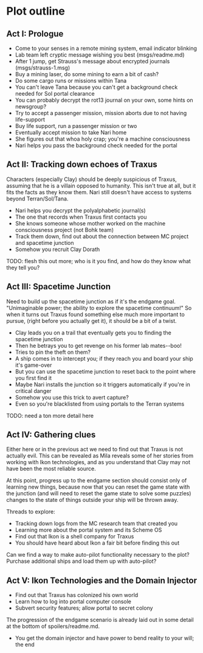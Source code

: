 # Plot outline

## Act I: Prologue

* Come to your senses in a remote mining system, email indicator blinking
* Lab team left cryptic message wishing you best (msgs/readme.md)
* After 1 jump, get Strauss's message about encrypted journals (msgs/strauss-1.msg)
* Buy a mining laser, do some mining to earn a bit of cash?
* Do some cargo runs or missions within Tana
 * You can't leave Tana because you can't get a background check needed for Sol portal clearance
* You can probably decrypt the rot13 journal on your own, some hints on newsgroup?
* Try to accept a passenger mission, mission aborts due to not having life-support
* Buy life support, run a passenger mission or two
* Eventually accept mission to take Nari home
* She figures out that whoa holy crap; you're a machine consciousness
* Nari helps you pass the background check needed for the portal

## Act II: Tracking down echoes of Traxus

Characters (especially Clay) should be deeply suspicious of Traxus,
assuming that he is a villain opposed to humanity. This isn't true at
all, but it fits the facts as they know them. Nari still doesn't have
access to systems beyond Terran/Sol/Tana.

* Nari helps you decrypt the polyalphabetic journal(s)
 * The one that records when Traxus first contacts you
* She knows someone whose mother worked on the machine consciousness project (not Bohk team)
* Track them down, find out about the connection between MC project and spacetime junction
* Somehow you recruit Clay Dorath

TODO: flesh this out more; who is it you find, and how do they know what they tell you?

## Act III: Spacetime Junction

Need to build up the spacetime junction as if it's the endgame
goal. "Unimaginable power; the ability to explore the spacetime
continuum!" So when it turns out Traxus found something else much more
important to pursue, (right before you actually get it), it should be
a bit of a twist.

* Clay leads you on a trail that eventually gets you to finding the spacetime junction
* Then he betrays you to get revenge on his former lab mates--boo!
 * Tries to pin the theft on them?
* A ship comes in to intercept you; if they reach you and board your ship it's game-over
* But you can use the spacetime junction to reset back to the point where you first find it
 * Maybe Nari installs the junction so it triggers automatically if you're in critical danger
 * Somehow you use this trick to avert capture?
* Even so you're blacklisted from using portals to the Terran systems

TODO: need a ton more detail here

## Act IV: Gathering clues

Either here or in the previous act we need to find out that Traxus is
not actually evil. This can be revealed as Mila reveals some of her
stories from working with Ikon technologies, and as you understand
that Clay may not have been the most reliable source.

At this point, progress up to the endgame section should consist only
of learning new things, because now that you can reset the game state
with the junction (and will need to reset the game state to solve some
puzzles) changes to the state of things outside your ship will be
thrown away.

Threads to explore:

* Tracking down logs from the MC research team that created you
* Learning more about the portal system and its Scheme OS
* Find out that Ikon is a shell company for Traxus
 * You should have heard about Ikon a fair bit before finding this out

Can we find a way to make auto-pilot functionality necessary to the plot?
Purchase additional ships and load them up with auto-pilot?

## Act V: Ikon Technologies and the Domain Injector

* Find out that Traxus has colonized his own world
* Learn how to log into portal computer console
 * Subvert security features; allow portal to secret colony

The progression of the endgame scenario is already laid out in some
detail at the bottom of spoilers/readme.md.

* You get the domain injector and have power to bend reality to your will; the end
